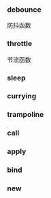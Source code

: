 ### debounce
防抖函数

### throttle
节流函数

### sleep

### currying

### trampoline

### call

### apply

### bind

### new